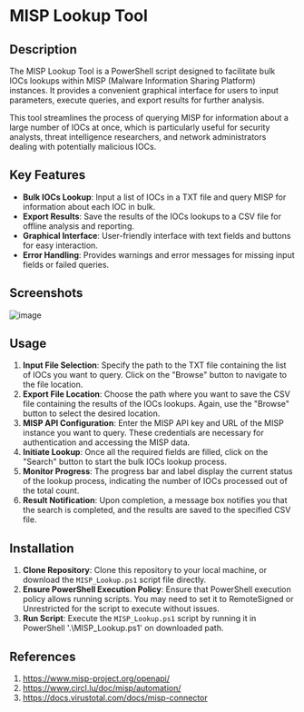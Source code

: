 # MISP Lookup Tool

## Description
The MISP Lookup Tool is a PowerShell script designed to facilitate bulk IOCs lookups within MISP (Malware Information Sharing Platform) instances. It provides a convenient graphical interface for users to input parameters, execute queries, and export results for further analysis.

This tool streamlines the process of querying MISP for information about a large number of IOCs at once, which is particularly useful for security analysts, threat intelligence researchers, and network administrators dealing with potentially malicious IOCs.

## Key Features
- **Bulk IOCs Lookup**: Input a list of IOCs in a TXT file and query MISP for information about each IOC in bulk.
- **Export Results**: Save the results of the IOCs lookups to a CSV file for offline analysis and reporting.
- **Graphical Interface**: User-friendly interface with text fields and buttons for easy interaction.
- **Error Handling**: Provides warnings and error messages for missing input fields or failed queries.

## Screenshots
![image](https://github.com/muhammadtalaat/MISP-Lookup-Tool/assets/167099589/56ecb47a-8b5c-4dac-938f-177edfb168de)

## Usage
1. **Input File Selection**: Specify the path to the TXT file containing the list of IOCs you want to query. Click on the "Browse" button to navigate to the file location.
2. **Export File Location**: Choose the path where you want to save the CSV file containing the results of the IOCs lookups. Again, use the "Browse" button to select the desired location.
3. **MISP API Configuration**: Enter the MISP API key and URL of the MISP instance you want to query. These credentials are necessary for authentication and accessing the MISP data.
4. **Initiate Lookup**: Once all the required fields are filled, click on the "Search" button to start the bulk IOCs lookup process.
5. **Monitor Progress**: The progress bar and label display the current status of the lookup process, indicating the number of IOCs processed out of the total count.
6. **Result Notification**: Upon completion, a message box notifies you that the search is completed, and the results are saved to the specified CSV file.

## Installation
1. **Clone Repository**: Clone this repository to your local machine, or download the `MISP_Lookup.ps1` script file directly.
2. **Ensure PowerShell Execution Policy**: Ensure that PowerShell execution policy allows running scripts. You may need to set it to RemoteSigned or Unrestricted for the script to execute without issues.
3. **Run Script**: Execute the `MISP_Lookup.ps1` script by running it in PowerShell '.\MISP_Lookup.ps1' on downloaded path.

## References
1. https://www.misp-project.org/openapi/
2. https://www.circl.lu/doc/misp/automation/
3. https://docs.virustotal.com/docs/misp-connector
